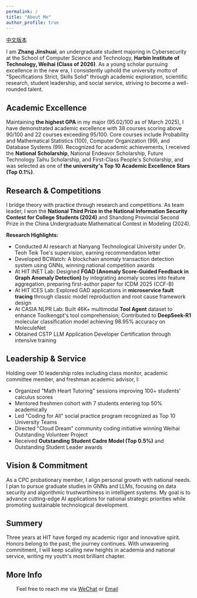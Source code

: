 ```yaml
---
permalink: /
title: "About Me"
author_profile: true
---
```

[中文版本](/zjs.github.io/about_zh/)

I am **Zhang Jinshuai**, an undergraduate student majoring in Cybersecurity at the School of Computer Science and Technology, **Harbin Institute of Technology, Weihai (Class of 2026)**. As a young scholar pursuing excellence in the new era, I consistently uphold the university motto of "Specifications Strict, Skills Solid" through academic exploration, scientific research, student leadership, and social service, striving to become a well-rounded talent.

Academic Excellence
------
Maintaining **the highest GPA** in my major (95.02/100 as of March 2025), I have demonstrated academic excellence with 38 courses scoring above 90/100 and 22 courses exceeding 95/100. Core courses include Probability and Mathematical Statistics (100), Computer Organization (99), and Database Systems (99). Recognized for academic achievements, I received the **National Scholarship**, National Endeavor Scholarship, Future Technology Taihu Scholarship, and First-Class People's Scholarship, and was selected as one of **the university's Top 10 Academic Excellence Stars (Top 0.1%)**.

Research & Competitions
------
I bridge theory with practice through research and competitions. As team leader, I won the **National Third Prize in the National Information Security Contest for College Students (2024)** and Shandong Provincial Second Prize in the China Undergraduate Mathematical Contest in Modeling (2024).  

**Research Highlights:**  
- Conducted AI research at Nanyang Technological University under Dr. Teoh Teik Toe's supervision, earning recommendation letter  
- Developed BCWatch: A blockchain anomaly transaction detection system using GNNs, winning national competition awards  
- At HIT INET Lab: Designed **FGAD (Anomaly Score-Guided Feedback  in Graph Anomaly Detection)** by integrating anomaly scores into feature aggregation, preparing first-author paper for ICDM 2025 (CCF-B)  
- At HIT ICES Lab: Explored GAD applications in **microservice fault tracing** through classic model reproduction and root cause framework design  
- At CASIA NLPR Lab: Built 46K+ multimodal **Tool Agent** dataset to enhance Toolkengpt's tool comprehension; Contributed to **DeepSeek-R1** molecular classification model achieving 98.95% accuracy on MoleculeNet  
- Obtained CSTP LLM Application Developer Certification through intensive training  

Leadership & Service  
------
Holding over 10 leadership roles including class monitor, academic committee member, and freshman academic advisor, I:  
- Organized "Math Heart Tutoring" sessions improving 100+ students' calculus scores  
- Mentored freshmen cohort with 7 students entering top 50% academically  
- Led "Coding for All" social practice program recognized as Top 10 University Teams 
- Directed "Cloud Dream" community coding initiative winning Weihai Outstanding Volunteer Project
- Received **Outstanding Student Cadre Model (Top 0.5%)** and Outstanding Student Leader awards  

Vision & Commitment  
------
As a CPC probationary member, I align personal growth with national needs. I plan to pursue graduate studies in GNNs and LLMs, focusing on data security and algorithmic trustworthiness in intelligent systems. My goal is to advance cutting-edge AI applications for national strategic priorities while promoting sustainable technological development.  

Summery
------
Three years at HIT have forged my academic rigor and innovative spirit. Honors belong to the past; the journey continues. With unwavering commitment, I will keep scaling new heights in academia and national service, writing my youth's most brilliant chapter.  

More Info
------
&emsp;&emsp;Feel free to reach me via [WeChat](/zjs.github.io/images/wechat.jpg) or <a href="mailto:2947472435@qq.com">Email</a>
